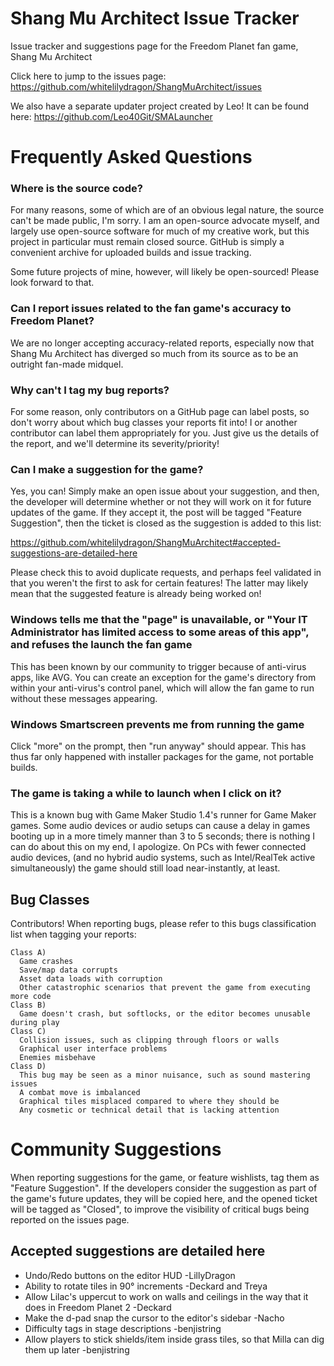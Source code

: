 # Shang Mu Architect Issue Tracker

Issue tracker and suggestions page for the Freedom Planet fan game, Shang Mu Architect

Click here to jump to the issues page: https://github.com/whitelilydragon/ShangMuArchitect/issues

We also have a separate updater project created by Leo! It can be found here: https://github.com/Leo40Git/SMALauncher

# Frequently Asked Questions

### Where is the source code?

For many reasons, some of which are of an obvious legal nature, the source can't be made public, I'm sorry. I am an open-source advocate myself, and largely use open-source software for much of my creative work, but this project in particular must remain closed source. GitHub is simply a convenient archive for uploaded builds and issue tracking.

Some future projects of mine, however, will likely be open-sourced! Please look forward to that.

### Can I report issues related to the fan game's accuracy to Freedom Planet?

We are no longer accepting accuracy-related reports, especially now that Shang Mu Architect has diverged so much from its source as to be an outright fan-made midquel.

### Why can't I tag my bug reports?

For some reason, only contributors on a GitHub page can label posts, so don't worry about which bug classes your reports fit into! I or another contributor can label them appropriately for you. Just give us the details of the report, and we'll determine its severity/priority!

### Can I make a suggestion for the game?

Yes, you can! Simply make an open issue about your suggestion, and then, the developer will determine whether or not they will work on it for future updates of the game. If they accept it, the post will be tagged "Feature Suggestion", then the ticket is closed as the suggestion is added to this list:

https://github.com/whitelilydragon/ShangMuArchitect#accepted-suggestions-are-detailed-here

Please check this to avoid duplicate requests, and perhaps feel validated in that you weren't the first to ask for certain features! The latter may likely mean that the suggested feature is already being worked on!

### Windows tells me that the "page" is unavailable, or "Your IT Administrator has limited access to some areas of this app", and refuses the launch the fan game

This has been known by our community to trigger because of anti-virus apps, like AVG. You can create an exception for the game's directory from within your anti-virus's control panel, which will allow the fan game to run without these messages appearing.

### Windows Smartscreen prevents me from running the game

Click "more" on the prompt, then "run anyway" should appear. This has thus far only happened with installer packages for the game, not portable builds.

### The game is taking a while to launch when I click on it?

This is a known bug with Game Maker Studio 1.4's runner for Game Maker games. Some audio devices or audio setups can cause a delay in games booting up in a more timely manner than 3 to 5 seconds; there is nothing I can do about this on my end, I apologize. On PCs with fewer connected audio devices, (and no hybrid audio systems, such as Intel/RealTek active simultaneously) the game should still load near-instantly, at least.

**Bug Classes**
---------------

Contributors! When reporting bugs, please refer to this bugs classification list when tagging your reports:
```
Class A)
  Game crashes
  Save/map data corrupts 
  Asset data loads with corruption
  Other catastrophic scenarios that prevent the game from executing more code
Class B)
  Game doesn't crash, but softlocks, or the editor becomes unusable during play
Class C)
  Collision issues, such as clipping through floors or walls
  Graphical user interface problems
  Enemies misbehave
Class D)
  This bug may be seen as a minor nuisance, such as sound mastering issues
  A combat move is imbalanced
  Graphical tiles misplaced compared to where they should be
  Any cosmetic or technical detail that is lacking attention  
```

# Community Suggestions

When reporting suggestions for the game, or feature wishlists, tag them as "Feature Suggestion". If the developers consider the suggestion as part of the game's future updates, they will be copied here, and the opened ticket will be tagged as "Closed", to improve the visibility of critical bugs being reported on the issues page.

## Accepted suggestions are detailed here

- Undo/Redo buttons on the editor HUD -LillyDragon
- Ability to rotate tiles in 90° increments -Deckard and Treya
- Allow Lilac's uppercut to work on walls and ceilings in the way that it does in Freedom Planet 2 -Deckard
- Make the d-pad snap the cursor to the editor's sidebar -Nacho
- Difficulty tags in stage descriptions -benjistring
- Allow players to stick shields/item inside grass tiles, so that Milla can dig them up later -benjistring
